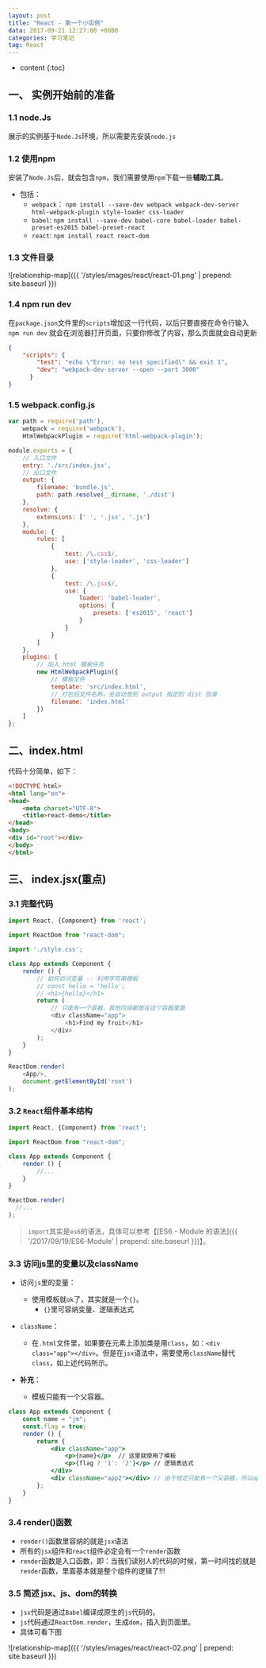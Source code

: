```yaml
---
layout: post
title: "React - 第一个小实例"
data: 2017-09-21 12:27:00 +0800
categories: 学习笔记
tag: React
---
```

* content
{:toc}

<!-- more -->

## 一、 实例开始前的准备

### 1.1 node.Js

展示的实例基于`Node.Js`环境，所以需要先安装`node.js`

### 1.2 使用npm

安装了`Node.Js`后，就会包含`npm`，我们需要使用`npm`下载一些**辅助工具**。

* 包括：
    * `webpack`： `npm install --save-dev webpack webpack-dev-server html-webpack-plugin style-loader css-loader`
    * `babel`: `npm install --save-dev babel-core babel-loader babel-preset-es2015 babel-preset-react`
    * `react`: `npm install react react-dom`

### 1.3 文件目录

![relationship-map]({{ '/styles/images/react/react-01.png' | prepend: site.baseurl }})

### 1.4 npm run dev

在`package.json`文件里的`scripts`增加这一行代码，以后只要直接在命令行输入`npm run dev` 就会在浏览器打开页面，只要你修改了内容，那么页面就会自动更新

```json
{
    "scripts": {
        "test": "echo \"Error: no test specified\" && exit 1",
        "dev": "webpack-dev-server --open --port 3000"
      }
}
```

### 1.5 webpack.config.js

```js
var path = require('path'),
    webpack = require('webpack'),
    HtmlWebpackPlugin = require('html-webpack-plugin');

module.exports = {
    // 入口文件
    entry: './src/index.jsx',
    // 出口文件
    output: {
        filename: 'bundle.js',
        path: path.resolve(__dirname, './dist')
    },
    resolve: {
        extensions: [' ', '.jsx', '.js']
    },
    module: {
        rules: [
            {
                test: /\.css$/,
                use: ['style-loader', 'css-loader']
            },
            {
                test: /\.jsx$/,
                use: {
                    loader: 'babel-loader',
                    options: {
                        presets: ['es2015', 'react']
                    }
                }
            }
        ]
    },
    plugins: [
        // 加入 html 模板任务
        new HtmlWebpackPlugin({
            // 模板文件
            template: 'src/index.html',
            // 打包后文件名称，会自动放到 output 指定的 dist 目录
            filename: 'index.html'
        })
    ]
};
```


## 二、index.html

代码十分简单，如下：

```html
<!DOCTYPE html>
<html lang="en">
<head>
    <meta charset="UTF-8">
    <title>react-demo</title>
</head>
<body>
<div id="root"></div>
</body>
</html>
```

## 三、 index.jsx(重点)

### 3.1 完整代码

```js
import React, {Component} from 'react';

import ReactDom from "react-dom";

import './style.css';

class App extends Component {
    render () {
        // 如何访问变量 -- 利用字符串模板
        // const hello = 'hello';
        // <h1>{hello}</h1>
        return (
            // 只能有一个容器，其他内容都放在这个容器里面
            <div className="app">
                <h1>Find my fruit</h1>
            </div>
        );
    }
}

ReactDom.render(
    <App/>,
    document.getElementById('root')
);

```

### 3.2 `React`组件基本结构

```js
import React, {Component} from 'react';

import ReactDom from "react-dom";

class App extends Component {
    render () {
        //...
    }
}

ReactDom.render(
  //...
);
```

> `import`其实是`es6`的语法，具体可以参考【[ES6 - Module 的语法]({{ '/2017/09/19/ES6-Module' | prepend: site.baseurl }})】。

### 3.3 访问js里的变量以及className

* 访问`js`里的变量：
    * 使用模板就`ok`了，其实就是一个`{}`。
        * `{}`里可容纳变量、逻辑表达式

* `className`：
    * 在`.html`文件里，如果要在元素上添加类是用`class`，如：`<div class="app"></div>`。但是在`jsx`语法中，需要使用`className`替代`class`，如上述代码所示。

* **补充**：
    * 模板只能有一个父容器。
    
```jsx
class App extends Component {
    const name = "jm";
    const.flag = true;
    render () {
        return {
            <div className="app">
                <p>{name}</p>  // 这里就使用了模板
                <p>{flag ? '1': '2'}</p> // 逻辑表达式
            </div> 
            <div className="app2"></div> // 由于规定只能有一个父容器，所以app2是不能存在的
        };
    }
}
```

### 3.4 render()函数

* `render()`函数里容纳的就是`jsx`语法 
* 所有的`jsx`组件和`react`组件必定会有一个`render`函数
* `render`函数是入口函数，即：当我们读别人的代码的时候，第一时间找的就是`render`函数，里面基本就是整个组件的逻辑了!!!

### 3.5 简述 jsx、js、dom的转换

* `jsx`代码是通过`Babel`编译成原生的`js`代码的。
* `js`代码通过`ReactDom.render`，生成`dom`，插入到页面里。
* 具体可看下图

![relationship-map]({{ '/styles/images/react/react-02.png' | prepend: site.baseurl }})

